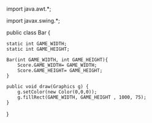 import java.awt.*;

import javax.swing.*;

public class Bar {
	
	static int GAME_WIDTH;
	static int GAME_HEIGHT;
	
	Bar(int GAME_WIDTH, int GAME_HEIGHT){
		Score.GAME_WIDTH= GAME_WIDTH;
		Score.GAME_HEIGHT= GAME_HEIGHT;
	}
	
	public void draw(Graphics g) {
		g.setColor(new Color(0,0,0));
		g.fillRect(GAME_WIDTH, GAME_HEIGHT , 1000, 75);
	}
}
